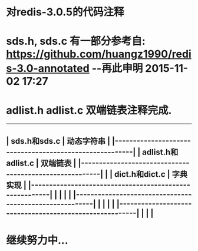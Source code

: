 # 对redis-3.0.5的代码注释
# sds.h, sds.c 有一部分参考自: https://github.com/huangz1990/redis-3.0-annotated --再此申明 2015-11-02 17:27
# adlist.h adlist.c 双端链表注释完成.

----------------------------------------------------------
| sds.h和sds.c                          | 动态字符串     |
|--------------------------------------------------------|
| adlist.h和adlist.c                    | 双端链表       |
|--------------------------------------------------------|                                                       |
| dict.h和dict.c                        | 字典实现       |
|--------------------------------------------------------|                                                      |
|                                       |                |
|--------------------------------------------------------|                                                       |
|                                       |                |
|--------------------------------------------------------|
|                                       |                |
----------------------------------------------------------


# 继续努力中...
